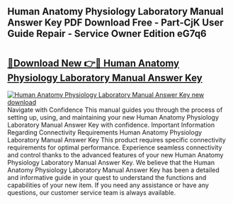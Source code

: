 ## Human Anatomy Physiology Laboratory Manual Answer Key PDF Download Free - Part-CjK User Guide Repair - Service Owner Edition eG7q6

# <h2><a href="http://bc68357.oget.top/?id=Human+Anatomy+Physiology+Laboratory+Manual+Answer+Key">🔗Download New 👉🔴 Human Anatomy Physiology Laboratory Manual Answer Key</a></h2>

[![Human Anatomy Physiology Laboratory Manual Answer Key new download](https://i.imgur.com/5g1atiW.png)](http://bc68357.oget.top/?id=Human+Anatomy+Physiology+Laboratory+Manual+Answer+Key)
Navigate with Confidence This manual guides you through the process of setting up, using, and maintaining your new Human Anatomy Physiology Laboratory Manual Answer Key with confidence. Important Information Regarding Connectivity Requirements Human Anatomy Physiology Laboratory Manual Answer Key This product requires specific connectivity requirements for optimal performance. Experience seamless connectivity and control thanks to the advanced features of your new Human Anatomy Physiology Laboratory Manual Answer Key. We believe that the Human Anatomy Physiology Laboratory Manual Answer Key has been a detailed and informative guide in your quest to understand the functions and capabilities of your new item. If you need any assistance or have any questions, our customer service team is always available.
